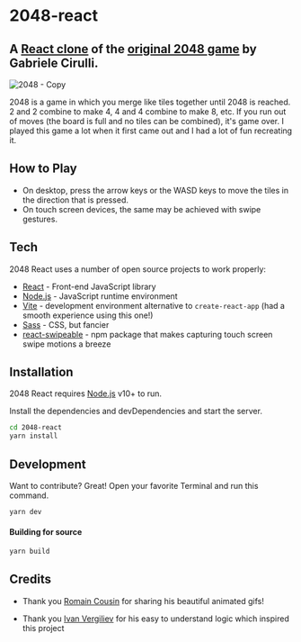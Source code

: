 # 2048-react
## A [React clone] of the [original 2048 game] by Gabriele Cirulli.

![2048 - Copy](https://user-images.githubusercontent.com/40582288/226059443-bcdea3f4-0a94-473a-b540-0891ca76035c.PNG)

2048 is a game in which you merge like tiles together until 2048 is reached. 2 and 2 combine to make 4, 4 and 4 combine to make 8, etc. If you run out of moves (the board is full and no tiles can be combined), it's game over. I played this game a lot when it first came out and I had a lot of fun recreating it.

## How to Play
- On desktop, press the arrow keys or the WASD keys to move the tiles in the direction that is pressed.
- On touch screen devices, the same may be achieved with swipe gestures.

## Tech

2048 React uses a number of open source projects to work properly:

- [React] - Front-end JavaScript library
- [Node.js] - JavaScript runtime environment
- [Vite] - development environment alternative to `create-react-app` (had a smooth experience using this one!)
- [Sass] - CSS, but fancier
- [react-swipeable] - npm package that makes capturing touch screen swipe motions a breeze

## Installation

2048 React requires [Node.js](https://nodejs.org/) v10+ to run.

Install the dependencies and devDependencies and start the server.

```sh
cd 2048-react
yarn install
```

## Development

Want to contribute? Great!
Open your favorite Terminal and run this command.

```sh
yarn dev
```

#### Building for source

```sh
yarn build
```

## Credits

- Thank you [Romain Cousin] for sharing his beautiful animated gifs!
- Thank you [Ivan Vergiliev] for his easy to understand logic which inspired this project


   [original 2048 game]: <https://play2048.co/>
   [Romain Cousin]: <https://www.behance.net/romaincousin>
   [Ivan Vergiliev]: <https://github.com/IvanVergiliev/2048-react>
   [React]: <https://react.dev/>
   [Node.js]: <https://nodejs.org/en>
   [react-swipeable]: <https://www.npmjs.com/package/react-swipeable>
   [Sass]: <https://sass-lang.com/>
   [Vite]: <https://vitejs.dev/>
   [React clone]: <https://main--silly-froyo-4c70a7.netlify.app/>
   
